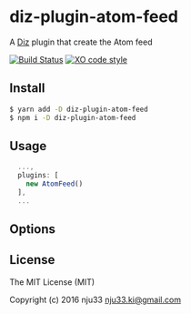 # diz-plugin-atom-feed

A [Diz](https://github.com/nju33/diz) plugin that create the Atom feed

[![Build Status](https://travis-ci.org/nju33/diz-plugin-atom-feed.svg?branch=master)](https://travis-ci.org/nju33/diz-plugin-atom-feed) [![XO code style](https://img.shields.io/badge/code_style-XO-5ed9c7.svg)](https://github.com/sindresorhus/xo)

## Install

```bash
$ yarn add -D diz-plugin-atom-feed
$ npm i -D diz-plugin-atom-feed
```

## Usage

```js
  ...,
  plugins: [
    new AtomFeed()
  ],
  ...
```

## Options

## License

The MIT License (MIT)

Copyright (c) 2016 nju33 <nju33.ki@gmail.com>

